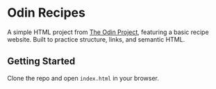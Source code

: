 
# Odin Recipes

A simple HTML project from [The Odin Project](https://www.theodinproject.com/), featuring a basic recipe website. Built to practice structure, links, and semantic HTML.

## Getting Started

Clone the repo and open `index.html` in your browser.
